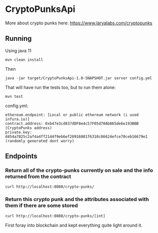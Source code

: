 # CryptoPunksApi
More about crypto punks here: https://www.larvalabs.com/cryptopunks

## Running
Using java 11
```
mvn clean install
```


Then
```
java -jar target/CryptoPunksApi-1.0-SNAPSHOT.jar server config.yml
```

That will have run the tests too, but to run them alone:
```
mvn test
```
config.yml:
```
ethereum.endpoint: [Local or public ethereum network (i used infura.io)]
contract.address: 0xb47e3cd837dDF8e4c57F05d70Ab865de6e193BBB (CryptoPunks address)
private.key: d454a7825c2af4a4ff2144f9eb6ef28916081f6310c86624efce70ceb16679e1 (randomly generated dont worry)
```
## Endpoints
### Return all of the crypto-punks currently on sale and the info returned from the contract
```
curl http://localhost:8080/crypto-punks/
```

### Return this crypto punk and the attributes associated with them if there are some stored
```
curl http://localhost:8080/crypto-punks/[int]
```

First foray into blockchain and kept everything quite light around it.
